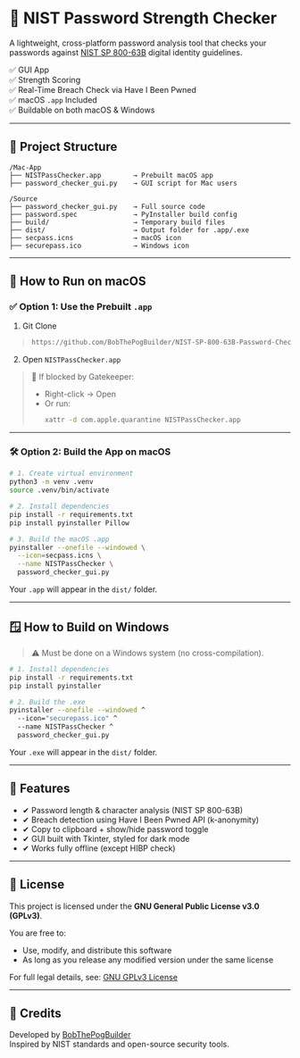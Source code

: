# 🔐 NIST Password Strength Checker

A lightweight, cross-platform password analysis tool that checks your passwords against [NIST SP 800-63B](https://pages.nist.gov/800-63-3/sp800-63b.html) digital identity guidelines.

✅ GUI App  
✅ Strength Scoring  
✅ Real-Time Breach Check via Have I Been Pwned  
✅ macOS `.app` Included  
✅ Buildable on both macOS & Windows

---

## 📁 Project Structure

```
/Mac-App
├── NISTPassChecker.app        → Prebuilt macOS app
├── password_checker_gui.py    → GUI script for Mac users

/Source
├── password_checker_gui.py    → Full source code
├── password.spec              → PyInstaller build config
├── build/                     → Temporary build files
├── dist/                      → Output folder for .app/.exe
├── secpass.icns               → macOS icon
├── securepass.ico             → Windows icon
```

---

## 🍏 How to Run on macOS

### ✅ Option 1: Use the Prebuilt `.app`

1. Git Clone 
>   ```bash
>   https://github.com/BobThePogBuilder/NIST-SP-800-63B-Password-Checker.git
>   ```
2. Open `NISTPassChecker.app`

> 🛑 If blocked by Gatekeeper:
> - Right-click → Open  
> - Or run:
>   ```bash
>   xattr -d com.apple.quarantine NISTPassChecker.app
>   ```

---

### 🛠 Option 2: Build the App on macOS

```bash
# 1. Create virtual environment
python3 -m venv .venv
source .venv/bin/activate

# 2. Install dependencies
pip install -r requirements.txt
pip install pyinstaller Pillow

# 3. Build the macOS .app
pyinstaller --onefile --windowed \
  --icon=secpass.icns \
  --name NISTPassChecker \
  password_checker_gui.py
```

Your `.app` will appear in the `dist/` folder.

---

## 🪟 How to Build on Windows

> ⚠️ Must be done on a Windows system (no cross-compilation).

```bash
# 1. Install dependencies
pip install -r requirements.txt
pip install pyinstaller

# 2. Build the .exe
pyinstaller --onefile --windowed ^
  --icon="securepass.ico" ^
  --name NISTPassChecker ^
  password_checker_gui.py
```

Your `.exe` will appear in the `dist/` folder.

---

## 🔧 Features

- ✔ Password length & character analysis (NIST SP 800-63B)
- ✔ Breach detection using Have I Been Pwned API (k-anonymity)
- ✔ Copy to clipboard + show/hide password toggle
- ✔ GUI built with Tkinter, styled for dark mode
- ✔ Works fully offline (except HIBP check)

---

## 🧾 License

This project is licensed under the **GNU General Public License v3.0 (GPLv3)**.

You are free to:

- Use, modify, and distribute this software
- As long as you release any modified version under the same license

For full legal details, see: [GNU GPLv3 License](https://www.gnu.org/licenses/gpl-3.0.html)

---

## 🙌 Credits

Developed by [BobThePogBuilder](https://github.com/BobThePogBuilder)  
Inspired by NIST standards and open-source security tools.
